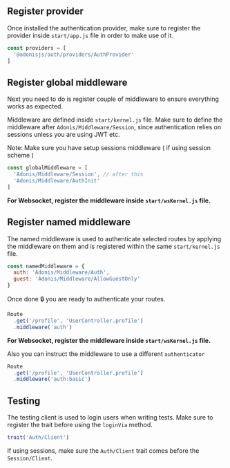 ## Register provider

Once installed the authentication provider, make sure to register the provider inside `start/app.js` file in order to make use of it.

```js
const providers = [
  '@adonisjs/auth/providers/AuthProvider'
]
```

## Register global middleware

Next you need to do is register couple of middleware to ensure everything works as expected.

Middleware are defined inside `start/kernel.js` file. Make sure to define the middleware after `Adonis/Middleware/Session`, since authentication relies on sessions unless you are using JWT etc.

Note: Make sure you have setup sessions middleware ( if using session scheme )

```js
const globalMiddleware = [
  'Adonis/Middleware/Session', // after this
  'Adonis/Middleware/AuthInit'
]
```

**For Websocket, register the middleware inside `start/wsKernel.js` file.**

## Register named middleware

The named middleware is used to authenticate selected routes by applying the middleware on them and is registered within the same `start/kernel.js` file.

```js
const namedMiddleware = {
  auth: 'Adonis/Middleware/Auth',
  guest: 'Adonis/Middleware/AllowGuestOnly'
}
```

Once done 🔒 you are ready to authenticate your routes.

```js
Route
  .get('/profile', 'UserController.profile')
  .middleware('auth')
```
**For Websocket, register the middleware inside `start/wsKernel.js` file.**

Also you can instruct the middleware to use a different `authenticator`

```js
Route
  .get('/profile', 'UserController.profile')
  .middleware('auth:basic')
```

## Testing

The testing client is used to login users when writing tests. Make sure to register the trait before using the `loginVia` method.

```js
trait('Auth/Client')
```

If using sessions, make sure the `Auth/Client` trait comes before the `Session/Client`.

